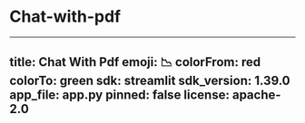 # Chat-with-pdf
---
title: Chat With Pdf
emoji: 📉
colorFrom: red
colorTo: green
sdk: streamlit
sdk_version: 1.39.0
app_file: app.py
pinned: false
license: apache-2.0
---
